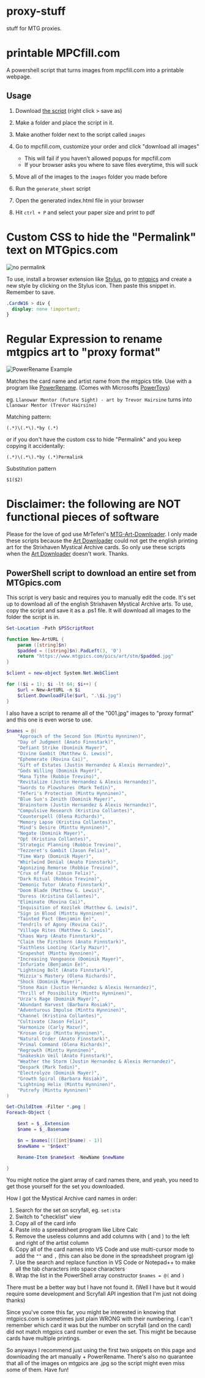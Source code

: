 # proxy-stuff

stuff for MTG proxies.

# printable MPCfill.com

A powershell script that turns images from mpcfill.com into a printable webpage.

## Usage

1. Download [the script](https://raw.githubusercontent.com/reisir/proxy-stuff/main/print/generate_sheet.ps1) (right click > save as)
2. Make a folder and place the script in it.
3. Make another folder next to the script called `images`
4. Go to mpcfill.com, customize your order and click "download all images"

   - This will fail if you haven't allowed popups for mpcfill.com
   - If your browser asks you where to save files everytime, this will suck

5. Move all of the images to the `images` folder you made before
6. Run the `generate_sheet` script
7. Open the generated index.html file in your browser
8. Hit `ctrl + P` and select your paper size and print to pdf

# Custom CSS to hide the "Permalink" text on MTGpics.com

![no permalink](./images/no_perma.png)

To use, install a browser extension like [Stylus](https://addons.mozilla.org/en-US/firefox/addon/styl-us/), go to [mtgpics](https://mtgpics.com) and create a new style by clicking on the Stylus icon. Then paste this snippet in. Remember to save.

```css
.CardW16 > div {
  display: none !important;
}
```

# Regular Expression to rename mtgpics art to "proxy format"

![PowerRename Example](./images/powerrename.png)

Matches the card name and artist name from the mtgpics title. Use with a program like [PowerRename](https://docs.microsoft.com/en-us/windows/powertoys/powerrename). (Comes with Microsofts [PowerToys](https://docs.microsoft.com/en-us/windows/powertoys/install))

eg. `Llanowar Mentor (Future Sight) - art by Trevor Hairsine` turns into `Llanowar Mentor (Trevor Hairsine)`

Matching pattern:

```regex
(.*)\(.*\).*by (.*)
```

or if you don't have the custom css to hide "Permalink" and you keep copying it accidentally:

```regex
(.*)\(.*\).*by (.*)Permalink
```

Substitution pattern

```regex
$1($2)
```

# Disclaimer: the following are NOT functional pieces of software

Please for the love of god use MrTeferi's [MTG-Art-Downloader](https://github.com/MrTeferi/MTG-Art-Downloader). I only made these scripts because the [Art Downloader](https://github.com/MrTeferi/MTG-Art-Downloader) could not get the english printing art for the Strixhaven Mystical Archive cards. So only use these scripts when the [Art Downloader](https://github.com/MrTeferi/MTG-Art-Downloader) doesn't work. Thanks.

## PowerShell script to download an entire set from MTGpics.com

This script is very basic and requires you to manually edit the code. It's set up to download all of the english Strixhaven Mystical Archive arts. To use, copy the script and save it as a .ps1 file. It will download all images to the folder the script is in.

```ps1
Set-Location -Path $PSScriptRoot

function New-ArtURL {
    param ([string]$n)
    $padded = ([string]$n).PadLeft(3, '0')
    return "https://www.mtgpics.com/pics/art/stm/$padded.jpg"
}

$client = new-object System.Net.WebClient

for (($i = 1); $i -lt 64; $i++) {
    $url = New-ArtURL -n $i
    $client.DownloadFile($url, ".\$i.jpg")
}
```

I also have a script to rename all of the "001.jpg" images to "proxy format" and this one is even worse to use.

```ps1
$names = @(
    "Approach of the Second Sun (Minttu Hynninen)",
    "Day of Judgment (Anato Finnstark)",
    "Defiant Strike (Dominik Mayer)",
    "Divine Gambit (Matthew G. Lewis)",
    "Ephemerate (Rovina Cai)",
    "Gift of Estates (Justin Hernandez & Alexis Hernandez)",
    "Gods Willing (Dominik Mayer)",
    "Mana Tithe (Robbie Trevino)",
    "Revitalize (Justin Hernandez & Alexis Hernandez)",
    "Swords to Plowshares (Mark Tedin)",
    "Teferi's Protection (Minttu Hynninen)",
    "Blue Sun's Zenith (Dominik Mayer)",
    "Brainstorm (Justin Hernandez & Alexis Hernandez)",
    "Compulsive Research (Kristina Collantes)",
    "Counterspell (Olena Richards)",
    "Memory Lapse (Kristina Collantes)",
    "Mind's Desire (Minttu Hynninen)",
    "Negate (Dominik Mayer)",
    "Opt (Kristina Collantes)",
    "Strategic Planning (Robbie Trevino)",
    "Tezzeret's Gambit (Jason Felix)",
    "Time Warp (Dominik Mayer)",
    "Whirlwind Denial (Anato Finnstark)",
    "Agonizing Remorse (Robbie Trevino)",
    "Crux of Fate (Jason Felix)",
    "Dark Ritual (Robbie Trevino)",
    "Demonic Tutor (Anato Finnstark)",
    "Doom Blade (Matthew G. Lewis)",
    "Duress (Kristina Collantes)",
    "Eliminate (Rovina Cai)",
    "Inquisition of Kozilek (Matthew G. Lewis)",
    "Sign in Blood (Minttu Hynninen)",
    "Tainted Pact (Benjamin Ee)",
    "Tendrils of Agony (Rovina Cai)",
    "Village Rites (Matthew G. Lewis)",
    "Chaos Warp (Anato Finnstark)",
    "Claim the Firstborn (Anato Finnstark)",
    "Faithless Looting (Carly Mazur)",
    "Grapeshot (Minttu Hynninen)",
    "Increasing Vengeance (Dominik Mayer)",
    "Infuriate (Benjamin Ee)",
    "Lightning Bolt (Anato Finnstark)",
    "Mizzix's Mastery (Olena Richards)",
    "Shock (Dominik Mayer)",
    "Stone Rain (Justin Hernandez & Alexis Hernandez)",
    "Thrill of Possibility (Minttu Hynninen)",
    "Urza's Rage (Dominik Mayer)",
    "Abundant Harvest (Barbara Rosiak)",
    "Adventurous Impulse (Minttu Hynninen)",
    "Channel (Kristina Collantes)",
    "Cultivate (Jason Felix)",
    "Harmonize (Carly Mazur)",
    "Krosan Grip (Minttu Hynninen)",
    "Natural Order (Anato Finnstark)",
    "Primal Command (Olena Richards)",
    "Regrowth (Minttu Hynninen)",
    "Snakeskin Veil (Anato Finnstark)",
    "Weather the Storm (Justin Hernandez & Alexis Hernandez)",
    "Despark (Mark Tedin)",
    "Electrolyze (Dominik Mayer)",
    "Growth Spiral (Barbara Rosiak)",
    "Lightning Helix (Minttu Hynninen)",
    "Putrefy (Minttu Hynninen)"
)

Get-ChildItem -Filter *.png |
Foreach-Object {

    $ext = $_.Extension
    $name = $_.Basename

    $n = $names[(([int]$name) - 1)]
    $newName = "$n$ext"

    Rename-Item $name$ext -NewName $newName

}
```

You might notice the giant array of card names there, and yeah, you need to get those yourself for the set you downloaded.

How I got the Mystical Archive card names in order:

1. Search for the set on scryfall, eg. `set:sta`
2. Switch to "checklist" view
3. Copy all of the card info
4. Paste into a spreadsheet program like Libre Calc
5. Remove the useless columns and add columns with ( and ) to the left and right of the artist column
6. Copy all of the card names into VS Code and use multi-cursor mode to add the `""` and `,` (this can also be done in the spreadsheet program ig)
7. Use the search and replace function in VS Code or Notepad++ to make all the tab characters into space characters
8. Wrap the list in the PowerShell array constructor `$names = @(` and `)`

There must be a better way but I have not found it. (Well I have but it would require some development and Scryfall API ingestion that I'm just not doing thanks)

Since you've come this far, you might be interested in knowing that mtgpics.com is sometimes just plain WRONG with their numbering. I can't remember which card it was but the number on scryfall (and on the card) did not match mtgpics card number or even the set. This might be because cards have multiple printings.

So anyways I recommend just using the first two snippets on this page and downloading the art manually + PowerRename. There's also no quarantee that all of the images on mtgpics are .jpg so the script might even miss some of them. Have fun!
